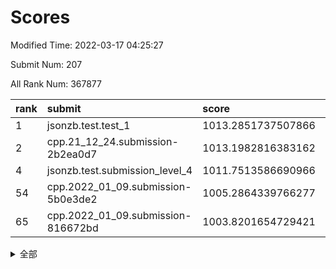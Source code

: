 # Scores

Modified Time: 2022-03-17 04:25:27

Submit Num: 207

All Rank Num: 367877

| rank |               submit               |       score        |       sigma        | pk_num |
| :--- | :--------------------------------- | :----------------- | :----------------- | :----- |
| 1    | jsonzb.test.test_1                 | 1013.2851737507866 | 0.8373295070140083 | 7108   |
| 2    | cpp.21_12_24.submission-2b2ea0d7   | 1013.1982816383162 | 0.8341935691191797 | 7109   |
| 4    | jsonzb.test.submission_level_4     | 1011.7513586690966 | 0.7736341956861054 | 7111   |
| 54   | cpp.2022_01_09.submission-5b0e3de2 | 1005.2864339766277 | 0.7203659303924136 | 7107   |
| 65   | cpp.2022_01_09.submission-816672bd | 1003.8201654729421 | 0.7198914274936185 | 7106   |


<details>
<summary>全部</summary>

| rank |                 submit                 |       score        |       sigma        | pk_num |
| :--- | :------------------------------------- | :----------------- | :----------------- | :----- |
| 1    | jsonzb.test.test_1                     | 1013.2851737507866 | 0.8373295070140083 | 7108   |
| 2    | cpp.21_12_24.submission-2b2ea0d7       | 1013.1982816383162 | 0.8341935691191797 | 7109   |
| 3    | gobigger.level_3.submission_level_3_39 | 1011.7578179139027 | 0.7758883958766646 | 7109   |
| 4    | jsonzb.test.submission_level_4         | 1011.7513586690966 | 0.7736341956861054 | 7111   |
| 5    | gobigger.level_3.submission_level_3_9  | 1011.4863448617969 | 0.7515640068702854 | 7111   |
| 6    | gobigger.level_3.submission_level_3_5  | 1011.3947663208638 | 0.7496043003094547 | 7110   |
| 7    | gobigger.level_3.submission_level_3_23 | 1011.3703497013324 | 0.7592851539376186 | 7107   |
| 8    | gobigger.level_3.submission_level_3_28 | 1011.265812945744  | 0.7937509357850886 | 7112   |
| 9    | gobigger.level_3.submission_level_3_4  | 1011.1256637725496 | 0.778694285844598  | 7111   |
| 10   | gobigger.level_3.submission_level_3_3  | 1011.0034876704242 | 0.7876811827481193 | 7110   |
| 11   | gobigger.level_3.submission_level_3_47 | 1010.9714832912628 | 0.7907853510890763 | 7110   |
| 12   | gobigger.level_3.submission_level_3_6  | 1010.748279522127  | 0.7747600749330957 | 7109   |
| 13   | gobigger.level_3.submission_level_3_12 | 1010.7365994845705 | 0.7789399412572622 | 7110   |
| 14   | gobigger.level_3.submission_level_3_33 | 1010.6430099518992 | 0.7803164912235541 | 7109   |
| 15   | gobigger.level_3.submission_level_3_7  | 1010.5695034629723 | 0.7633785874167041 | 7110   |
| 16   | gobigger.level_3.submission_level_3_13 | 1010.5053892096073 | 0.7549218829524845 | 7106   |
| 17   | gobigger.level_3.submission_level_3_30 | 1010.4638183059108 | 0.7738344337103424 | 7112   |
| 18   | gobigger.level_3.submission_level_3_45 | 1010.4294035049783 | 0.773240608424883  | 7108   |
| 19   | gobigger.level_3.submission_level_3_19 | 1010.4109566681922 | 0.7761303372437299 | 7109   |
| 20   | gobigger.level_3.submission_level_3_17 | 1010.4021289605037 | 0.7584594894193218 | 7107   |
| 21   | gobigger.level_3.submission_level_3_41 | 1010.2978531909453 | 0.77318696044923   | 7113   |
| 22   | gobigger.level_3.submission_level_3_36 | 1010.2881183814262 | 0.771250185106937  | 7109   |
| 23   | gobigger.level_3.submission_level_3_18 | 1010.2673317540593 | 0.7725364474477499 | 7111   |
| 24   | gobigger.level_3.submission_level_3_2  | 1010.258509290587  | 0.7591502767485688 | 7108   |
| 25   | gobigger.level_3.submission_level_3_26 | 1010.2088256534622 | 0.7599085133708582 | 7109   |
| 26   | gobigger.level_3.submission_level_3_37 | 1010.203452598509  | 0.760797437595988  | 7111   |
| 27   | gobigger.level_3.submission_level_3_34 | 1010.1806912585143 | 0.7785090790716701 | 7108   |
| 28   | gobigger.level_3.submission_level_3_35 | 1010.107579086369  | 0.759770007153047  | 7108   |
| 29   | gobigger.level_3.submission_level_3_8  | 1010.0807701722446 | 0.7577471764192482 | 7115   |
| 30   | gobigger.level_3.submission_level_3_24 | 1009.9447188714249 | 0.7376418310574733 | 7109   |
| 31   | gobigger.level_3.submission_level_3_22 | 1009.9270988148544 | 0.749831612882195  | 7104   |
| 32   | gobigger.level_3.submission_level_3_27 | 1009.9270908838158 | 0.7523309661763103 | 7109   |
| 33   | gobigger.level_3.submission_level_3_38 | 1009.9262688034179 | 0.7471910712678206 | 7108   |
| 34   | gobigger.level_3.submission_level_3_31 | 1009.8582904004809 | 0.7614525623543558 | 7110   |
| 35   | gobigger.level_3.submission_level_3_25 | 1009.8084032363256 | 0.755872067049479  | 7112   |
| 36   | gobigger.level_3.submission_level_3_15 | 1009.7828454249693 | 0.7553375286599707 | 7109   |
| 37   | gobigger.level_3.submission_level_3_1  | 1009.7773898971882 | 0.7635482125451526 | 7111   |
| 38   | gobigger.level_3.submission_level_3_40 | 1009.6494857570503 | 0.7690449827547097 | 7106   |
| 39   | gobigger.level_3.submission_level_3_16 | 1009.5466462005026 | 0.7486301556067418 | 7107   |
| 40   | gobigger.level_3.submission_level_3_46 | 1009.5255062964496 | 0.737080640671291  | 7107   |
| 41   | gobigger.level_3.submission_level_3_48 | 1009.5100862843502 | 0.7620716751230258 | 7113   |
| 42   | gobigger.level_3.submission_level_3_20 | 1009.4953829996427 | 0.7501086905124789 | 7109   |
| 43   | gobigger.level_3.submission_level_3_21 | 1009.4477201790237 | 0.7538609829806912 | 7109   |
| 44   | gobigger.level_3.submission_level_3_14 | 1009.3904612791185 | 0.7462630703912307 | 7110   |
| 45   | gobigger.level_3.submission_level_3_11 | 1009.3712209267342 | 0.7529346540341781 | 7104   |
| 46   | gobigger.level_3.submission_level_3_10 | 1009.3700745134473 | 0.7594355338754071 | 7110   |
| 47   | gobigger.level_3.submission_level_3_43 | 1009.2136546258338 | 0.7470956416961372 | 7111   |
| 48   | gobigger.level_3.submission_level_3_29 | 1009.2074040868797 | 0.7464587591836229 | 7109   |
| 49   | gobigger.level_3.submission_level_3_42 | 1009.0986118766159 | 0.7691031487656041 | 7109   |
| 50   | gobigger.level_3.submission_level_3_0  | 1009.0683702781371 | 0.7485885942058595 | 7104   |
| 51   | gobigger.level_3.submission_level_3_44 | 1008.8777915661493 | 0.7219563421329231 | 7110   |
| 52   | gobigger.level_3.submission_level_3_32 | 1008.8159621715671 | 0.741181921019469  | 7107   |
| 53   | gobigger.level_3.submission_level_3_49 | 1008.4930741251092 | 0.748554440311074  | 7116   |
| 54   | cpp.2022_01_09.submission-5b0e3de2     | 1005.2864339766277 | 0.7203659303924136 | 7107   |
| 55   | gobigger.level_1.submission_level_1_43 | 1004.6855857537463 | 0.7242016946577199 | 7108   |
| 56   | gobigger.level_1.submission_level_1_12 | 1004.5380240971001 | 0.7231204521379734 | 7109   |
| 57   | gobigger.level_1.submission_level_1_38 | 1004.5313441220424 | 0.7279897553184417 | 7104   |
| 58   | gobigger.level_1.submission_level_1_11 | 1004.4924243613101 | 0.7174931563936212 | 7111   |
| 59   | gobigger.level_1.submission_level_1_42 | 1004.4704063127463 | 0.7183805181692355 | 7103   |
| 60   | gobigger.level_1.submission_level_1_3  | 1004.1528926277463 | 0.7233669207369975 | 7110   |
| 61   | gobigger.level_1.submission_level_1_20 | 1004.0709253636746 | 0.7206517636344375 | 7111   |
| 62   | gobigger.level_1.submission_level_1_48 | 1003.9081212155266 | 0.7206112462001174 | 7109   |
| 63   | gobigger.level_1.submission_level_1_2  | 1003.8756309807535 | 0.7191092559588677 | 7106   |
| 64   | gobigger.level_1.submission_level_1_45 | 1003.8236136508865 | 0.7238963893723084 | 7111   |
| 65   | cpp.2022_01_09.submission-816672bd     | 1003.8201654729421 | 0.7198914274936185 | 7106   |
| 66   | gobigger.level_1.submission_level_1_39 | 1003.7415745631866 | 0.7148534711896644 | 7106   |
| 67   | gobigger.level_1.submission_level_1_26 | 1003.6841571124088 | 0.7203100471407201 | 7110   |
| 68   | gobigger.level_1.submission_level_1_47 | 1003.6403101483364 | 0.7196011841949234 | 7109   |
| 69   | gobigger.level_1.submission_level_1_37 | 1003.5714332043543 | 0.7152516172112747 | 7108   |
| 70   | gobigger.level_1.submission_level_1_31 | 1003.566361258792  | 0.7077889679095071 | 7105   |
| 71   | gobigger.level_1.submission_level_1_19 | 1003.5291660974306 | 0.7198417338325743 | 7105   |
| 72   | gobigger.level_1.submission_level_1_34 | 1003.5058347410934 | 0.7166487458367321 | 7107   |
| 73   | gobigger.level_1.submission_level_1_29 | 1003.4686835005878 | 0.7375132657597863 | 7108   |
| 74   | gobigger.level_1.submission_level_1_36 | 1003.4484298459216 | 0.7205954644079154 | 7106   |
| 75   | gobigger.level_1.submission_level_1_24 | 1003.4349169470712 | 0.7182686788230562 | 7108   |
| 76   | gobigger.level_1.submission_level_1_16 | 1003.3956306903935 | 0.728894538683046  | 7115   |
| 77   | gobigger.level_1.submission_level_1_6  | 1003.3661682852927 | 0.7120102503723176 | 7105   |
| 78   | gobigger.level_1.submission_level_1_7  | 1003.344578065872  | 0.7146876056629812 | 7109   |
| 79   | gobigger.level_1.submission_level_1_14 | 1003.2815480353838 | 0.7117393472001793 | 7110   |
| 80   | gobigger.level_1.submission_level_1_41 | 1003.2716948508732 | 0.7176719974455156 | 7107   |
| 81   | gobigger.level_1.submission_level_1_28 | 1003.2630494636308 | 0.7056729722788884 | 7104   |
| 82   | gobigger.level_1.submission_level_1_22 | 1003.2542918645643 | 0.7109562170661698 | 7106   |
| 83   | gobigger.level_1.submission_level_1_25 | 1003.1844777105008 | 0.7355250619716882 | 7110   |
| 84   | gobigger.level_1.submission_level_1_1  | 1003.1791533690952 | 0.711698558950734  | 7105   |
| 85   | gobigger.level_1.submission_level_1_9  | 1003.1580768596908 | 0.7165481471745596 | 7110   |
| 86   | gobigger.level_1.submission_level_1_18 | 1003.12168387403   | 0.7146375390029792 | 7109   |
| 87   | gobigger.level_1.submission_level_1_15 | 1003.1194938678528 | 0.717584629247136  | 7109   |
| 88   | gobigger.level_1.submission_level_1_33 | 1003.1094915701893 | 0.7171358192525771 | 7109   |
| 89   | gobigger.level_1.submission_level_1_27 | 1003.0314867390733 | 0.721487537190068  | 7107   |
| 90   | gobigger.level_1.submission_level_1_44 | 1003.0162025799722 | 0.7066911847545368 | 7111   |
| 91   | gobigger.level_1.submission_level_1_5  | 1003.0123622433708 | 0.72656906869437   | 7109   |
| 92   | gobigger.level_1.submission_level_1_30 | 1002.9052590856    | 0.7108670341145832 | 7112   |
| 93   | gobigger.level_1.submission_level_1_17 | 1002.8204539705501 | 0.7126551941377492 | 7112   |
| 94   | gobigger.level_1.submission_level_1_21 | 1002.756555791822  | 0.7091240448928421 | 7108   |
| 95   | gobigger.level_1.submission_level_1_35 | 1002.5595098575716 | 0.7142782988533651 | 7111   |
| 96   | gobigger.level_1.submission_level_1_40 | 1002.5409089619736 | 0.7124782381439686 | 7106   |
| 97   | gobigger.level_1.submission_level_1_10 | 1002.529646781366  | 0.7129909083371377 | 7109   |
| 98   | gobigger.level_1.submission_level_1_8  | 1002.5241556760344 | 0.7112222102518259 | 7106   |
| 99   | gobigger.level_1.submission_level_1_49 | 1002.5013994121625 | 0.7154932134644868 | 7110   |
| 100  | gobigger.level_1.submission_level_1_23 | 1002.3617474857678 | 0.7060117798688645 | 7113   |
| 101  | gobigger.level_1.submission_level_1_13 | 1002.3328585949255 | 0.7239687592119933 | 7108   |
| 102  | gobigger.level_1.submission_level_1_4  | 1002.2302642697435 | 0.7027243942940522 | 7108   |
| 103  | gobigger.level_1.submission_level_1_46 | 1002.2089182548353 | 0.7136038198957254 | 7107   |
| 104  | gobigger.level_1.submission_level_1_0  | 1001.9525466325638 | 0.7095925549771849 | 7109   |
| 105  | gobigger.level_1.submission_level_1_32 | 1001.3857492787829 | 0.7134814298787664 | 7104   |
| 106  | gobigger.random.submission_random_10   | 997.3925108596416  | 0.6987165937930672 | 7111   |
| 107  | gobigger.random.submission_random_44   | 997.3701805807307  | 0.7092514682661067 | 7110   |
| 108  | gobigger.random.submission_random_48   | 997.1165838010371  | 0.7153799232063136 | 7112   |
| 109  | gobigger.random.submission_random_14   | 996.9588492951922  | 0.7132096518160306 | 7115   |
| 110  | gobigger.random.submission_random_46   | 996.8094972763677  | 0.7146534722877449 | 7109   |
| 111  | gobigger.random.submission_random_43   | 996.6862424772197  | 0.7221343142771204 | 7103   |
| 112  | gobigger.random.submission_random_17   | 996.6860820071824  | 0.6954582277870587 | 7111   |
| 113  | gobigger.random.submission_random_47   | 996.6103103987762  | 0.7005821846212321 | 7113   |
| 114  | gobigger.random.submission_random_12   | 996.5380786893181  | 0.7118999870508728 | 7109   |
| 115  | gobigger.random.submission_random_16   | 996.4127376301336  | 0.7127175196745379 | 7116   |
| 116  | gobigger.random.submission_random_34   | 996.3949005698099  | 0.7000043537180429 | 7107   |
| 117  | gobigger.random.submission_random_21   | 996.3368929625415  | 0.7209631080312142 | 7109   |
| 118  | gobigger.random.submission_random_49   | 996.3193897470172  | 0.7077907590463864 | 7105   |
| 119  | gobigger.random.submission_random_41   | 996.2450409659198  | 0.706140219470242  | 7108   |
| 120  | gobigger.random.submission_random_28   | 996.2418349318195  | 0.7012501276118174 | 7107   |
| 121  | gobigger.random.submission_random_3    | 996.2005084167018  | 0.7171454175599233 | 7111   |
| 122  | gobigger.random.submission_random_26   | 996.1013912843516  | 0.713458912518896  | 7111   |
| 123  | gobigger.random.submission_random_38   | 996.0716973794722  | 0.7160027549072382 | 7111   |
| 124  | gobigger.random.submission_random_29   | 996.0698088645606  | 0.709372585707116  | 7107   |
| 125  | gobigger.random.submission_random_1    | 996.028680462584   | 0.7068265023053425 | 7109   |
| 126  | gobigger.random.submission_random_37   | 996.013086856469   | 0.7147341945781129 | 7105   |
| 127  | gobigger.random.submission_random_7    | 996.0088391302717  | 0.7034025431305715 | 7111   |
| 128  | gobigger.random.submission_random_42   | 995.9951978899823  | 0.7184678453018003 | 7108   |
| 129  | gobigger.random.submission_random_27   | 995.9864126069889  | 0.7011303280264433 | 7110   |
| 130  | gobigger.random.submission_random_30   | 995.9334966130905  | 0.7158772847880884 | 7105   |
| 131  | gobigger.random.submission_random_31   | 995.8745089598975  | 0.7143652465176519 | 7107   |
| 132  | gobigger.random.submission_random_45   | 995.8407589228485  | 0.7006597134143522 | 7111   |
| 133  | gobigger.random.submission_random_25   | 995.826601325009   | 0.7149176600940572 | 7111   |
| 134  | gobigger.random.submission_random_15   | 995.765099413288   | 0.7047341583415506 | 7113   |
| 135  | gobigger.random.submission_random_35   | 995.7579918200423  | 0.7122090377790794 | 7107   |
| 136  | gobigger.random.submission_random_2    | 995.6227768220014  | 0.7065558436086535 | 7110   |
| 137  | gobigger.random.submission_random_24   | 995.6223581793503  | 0.7323739635427717 | 7108   |
| 138  | gobigger.random.submission_random_36   | 995.6187069560541  | 0.7084703364396063 | 7112   |
| 139  | gobigger.random.submission_random_23   | 995.6007740436673  | 0.7209735017503266 | 7108   |
| 140  | gobigger.random.submission_random_4    | 995.5641005263342  | 0.7214419171406814 | 7104   |
| 141  | gobigger.random.submission_random_32   | 995.5076477295332  | 0.703622131557932  | 7107   |
| 142  | gobigger.random.submission_random_22   | 995.5040375970469  | 0.7148903060973795 | 7109   |
| 143  | gobigger.random.submission_random_5    | 995.4603665759804  | 0.7122616254235149 | 7107   |
| 144  | gobigger.random.submission_random_8    | 995.4399994433751  | 0.7151736432857998 | 7111   |
| 145  | gobigger.random.submission_random_11   | 995.3277278311427  | 0.7082010012197013 | 7109   |
| 146  | gobigger.random.submission_random_40   | 995.2765800310016  | 0.7245220185858797 | 7110   |
| 147  | gobigger.random.submission_random_18   | 995.2300469570082  | 0.7105144675159338 | 7114   |
| 148  | gobigger.random.submission_random_20   | 995.2139863420467  | 0.7164079299500596 | 7104   |
| 149  | gobigger.random.submission_random_33   | 995.078794207534   | 0.7201037874113669 | 7107   |
| 150  | gobigger.random.submission_random_6    | 995.0684514051541  | 0.7194024965337268 | 7103   |
| 151  | gobigger.random.submission_random_13   | 995.0671160007917  | 0.7236822453918151 | 7112   |
| 152  | gobigger.level_2.submission_level_2_14 | 994.9944473368189  | 0.7396679027270637 | 7111   |
| 153  | gobigger.random.submission_random_19   | 994.8960308638249  | 0.7048520805954454 | 7110   |
| 154  | gobigger.random.submission_random_9    | 994.7528602194994  | 0.7237236456839391 | 7112   |
| 155  | gobigger.random.submission_random_0    | 994.667064839135   | 0.7150594313740923 | 7106   |
| 156  | gobigger.random.submission_random_39   | 994.2421410418011  | 0.7011079470297281 | 7108   |
| 157  | gobigger.level_2.submission_level_2_23 | 994.0756860624582  | 0.7242469553077437 | 7106   |
| 158  | gobigger.level_2.submission_level_2_22 | 993.8117509304877  | 0.73410851909295   | 7108   |
| 159  | gobigger.level_2.submission_level_2_32 | 993.5442354601356  | 0.7339200307319063 | 7111   |
| 160  | gobigger.level_2.submission_level_2_12 | 993.2436588024884  | 0.7365871352080289 | 7109   |
| 161  | gobigger.level_2.submission_level_2_3  | 993.2398948085394  | 0.7288282948180798 | 7109   |
| 162  | gobigger.level_2.submission_level_2_20 | 993.2244511775245  | 0.7356459737818122 | 7110   |
| 163  | gobigger.level_2.submission_level_2_48 | 993.2135922346046  | 0.7355358318173004 | 7106   |
| 164  | gobigger.level_2.submission_level_2_41 | 992.8661013725514  | 0.7202126747815117 | 7106   |
| 165  | gobigger.level_2.submission_level_2_13 | 992.8444661625109  | 0.72974251174122   | 7109   |
| 166  | gobigger.level_2.submission_level_2_21 | 992.8376551950231  | 0.737103176242536  | 7114   |
| 167  | gobigger.level_2.submission_level_2_24 | 992.8362447461737  | 0.7355832800418496 | 7114   |
| 168  | gobigger.level_2.submission_level_2_18 | 992.8231935071533  | 0.7370142431336438 | 7106   |
| 169  | gobigger.level_2.submission_level_2_7  | 992.781270921564   | 0.7588712399868245 | 7107   |
| 170  | gobigger.level_2.submission_level_2_37 | 992.7502235326093  | 0.7179267093631364 | 7107   |
| 171  | gobigger.level_2.submission_level_2_29 | 992.7483629036958  | 0.7573194238729942 | 7110   |
| 172  | gobigger.level_2.submission_level_2_5  | 992.735082119033   | 0.7385486456627125 | 7104   |
| 173  | gobigger.level_2.submission_level_2_42 | 992.6207682673645  | 0.7390115855678815 | 7111   |
| 174  | gobigger.level_2.submission_level_2_27 | 992.5462950052851  | 0.7388917995229114 | 7111   |
| 175  | gobigger.level_2.submission_level_2_8  | 992.4995480556162  | 0.7347879883282704 | 7103   |
| 176  | gobigger.level_2.submission_level_2_0  | 992.4541616589709  | 0.7608469255882409 | 7110   |
| 177  | gobigger.level_2.submission_level_2_35 | 992.4222404938145  | 0.7329923704913125 | 7109   |
| 178  | gobigger.level_2.submission_level_2_44 | 992.3877532297146  | 0.7478375066576318 | 7106   |
| 179  | gobigger.level_2.submission_level_2_40 | 992.3877104361848  | 0.7539603851965205 | 7112   |
| 180  | gobigger.level_2.submission_level_2_11 | 992.327111097853   | 0.7476566191412081 | 7110   |
| 181  | gobigger.level_2.submission_level_2_39 | 992.2332244730561  | 0.7384055188621015 | 7114   |
| 182  | gobigger.level_2.submission_level_2_49 | 992.1999117714523  | 0.7397042556107025 | 7109   |
| 183  | gobigger.level_2.submission_level_2_19 | 992.1950193820924  | 0.7392465307977131 | 7113   |
| 184  | gobigger.level_2.submission_level_2_15 | 992.1746535323573  | 0.7516913709653696 | 7108   |
| 185  | gobigger.level_2.submission_level_2_45 | 992.1616661498718  | 0.7335179449817275 | 7111   |
| 186  | gobigger.level_2.submission_level_2_36 | 992.1484701736132  | 0.7479249318081865 | 7112   |
| 187  | gobigger.level_2.submission_level_2_33 | 991.9619309968023  | 0.7364850485845621 | 7105   |
| 188  | gobigger.level_2.submission_level_2_17 | 991.9463857623178  | 0.749137471790191  | 7109   |
| 189  | gobigger.level_2.submission_level_2_16 | 991.876433399613   | 0.7540697544210778 | 7112   |
| 190  | gobigger.level_2.submission_level_2_46 | 991.7924012772612  | 0.7466314152998212 | 7106   |
| 191  | gobigger.level_2.submission_level_2_4  | 991.7286242450865  | 0.7456681102430075 | 7107   |
| 192  | gobigger.level_2.submission_level_2_31 | 991.6727017151915  | 0.7719707152915708 | 7109   |
| 193  | gobigger.level_2.submission_level_2_43 | 991.5048051581725  | 0.7470990657038451 | 7108   |
| 194  | gobigger.level_2.submission_level_2_9  | 991.3751138650149  | 0.7431523921968565 | 7104   |
| 195  | gobigger.level_2.submission_level_2_6  | 991.1813073632258  | 0.7504305234937696 | 7109   |
| 196  | gobigger.level_2.submission_level_2_26 | 991.1436825236738  | 0.7547629631423718 | 7105   |
| 197  | gobigger.level_2.submission_level_2_28 | 991.1067330027676  | 0.7587271985576698 | 7108   |
| 198  | gobigger.level_2.submission_level_2_1  | 991.091531793827   | 0.7685130836149591 | 7107   |
| 199  | gobigger.level_2.submission_level_2_30 | 991.0780098699619  | 0.7530278073396194 | 7103   |
| 200  | gobigger.level_2.submission_level_2_10 | 990.9903392248783  | 0.7442526056441499 | 7107   |
| 201  | gobigger.level_2.submission_level_2_38 | 990.9768423138675  | 0.7463531344573688 | 7113   |
| 202  | gobigger.level_2.submission_level_2_25 | 990.693346514085   | 0.7664996907559893 | 7103   |
| 203  | gobigger.level_2.submission_level_2_2  | 990.522757260157   | 0.772613761038935  | 7109   |
| 204  | gobigger.level_2.submission_level_2_47 | 990.4269421477738  | 0.7701411508963445 | 7104   |
| 205  | gobigger.level_2.submission_level_2_34 | 989.3947175041448  | 0.7744132391532494 | 7109   |
| 206  | gobigger.none.submission_none_0        | 977.7010806417726  | 1.295070042728131  | 7112   |
| 207  | gobigger.none.submission_none_1        | 973.5737041038972  | 1.7897354799428462 | 7105   |

</details>